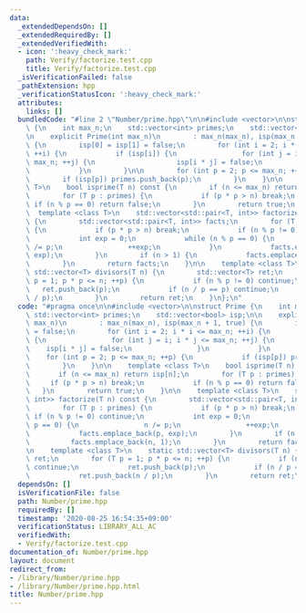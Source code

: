 ```yaml
---
data:
  _extendedDependsOn: []
  _extendedRequiredBy: []
  _extendedVerifiedWith:
  - icon: ':heavy_check_mark:'
    path: Verify/factorize.test.cpp
    title: Verify/factorize.test.cpp
  _isVerificationFailed: false
  _pathExtension: hpp
  _verificationStatusIcon: ':heavy_check_mark:'
  attributes:
    links: []
  bundledCode: "#line 2 \"Number/prime.hpp\"\n\n#include <vector>\n\nstruct Prime\
    \ {\n    int max_n;\n    std::vector<int> primes;\n    std::vector<bool> isp;\n\
    \n    explicit Prime(int max_n)\n        : max_n(max_n), isp(max_n + 1, true)\
    \ {\n        isp[0] = isp[1] = false;\n        for (int i = 2; i * i <= max_n;\
    \ ++i) {\n            if (isp[i]) {\n                for (int j = i; i * j <=\
    \ max_n; ++j) {\n                    isp[i * j] = false;\n                }\n\
    \            }\n        }\n\n        for (int p = 2; p <= max_n; ++p) {\n    \
    \        if (isp[p]) primes.push_back(p);\n        }\n    }\n\n    template <class\
    \ T>\n    bool isprime(T n) const {\n        if (n <= max_n) return isp[n];\n\
    \        for (T p : primes) {\n            if (p * p > n) break;\n           \
    \ if (n % p == 0) return false;\n        }\n        return true;\n    }\n\n  \
    \  template <class T>\n    std::vector<std::pair<T, int>> factorize(T n) const\
    \ {\n        std::vector<std::pair<T, int>> facts;\n        for (T p : primes)\
    \ {\n            if (p * p > n) break;\n            if (n % p != 0) continue;\n\
    \            int exp = 0;\n            while (n % p == 0) {\n                n\
    \ /= p;\n                ++exp;\n            }\n            facts.emplace_back(p,\
    \ exp);\n        }\n        if (n > 1) {\n            facts.emplace_back(n, 1);\n\
    \        }\n        return facts;\n    }\n\n    template <class T>\n    static\
    \ std::vector<T> divisors(T n) {\n        std::vector<T> ret;\n        for (T\
    \ p = 1; p * p <= n; ++p) {\n            if (n % p != 0) continue;\n         \
    \   ret.push_back(p);\n            if (n / p == p) continue;\n            ret.push_back(n\
    \ / p);\n        }\n        return ret;\n    }\n};\n"
  code: "#pragma once\n\n#include <vector>\n\nstruct Prime {\n    int max_n;\n   \
    \ std::vector<int> primes;\n    std::vector<bool> isp;\n\n    explicit Prime(int\
    \ max_n)\n        : max_n(max_n), isp(max_n + 1, true) {\n        isp[0] = isp[1]\
    \ = false;\n        for (int i = 2; i * i <= max_n; ++i) {\n            if (isp[i])\
    \ {\n                for (int j = i; i * j <= max_n; ++j) {\n                \
    \    isp[i * j] = false;\n                }\n            }\n        }\n\n    \
    \    for (int p = 2; p <= max_n; ++p) {\n            if (isp[p]) primes.push_back(p);\n\
    \        }\n    }\n\n    template <class T>\n    bool isprime(T n) const {\n \
    \       if (n <= max_n) return isp[n];\n        for (T p : primes) {\n       \
    \     if (p * p > n) break;\n            if (n % p == 0) return false;\n     \
    \   }\n        return true;\n    }\n\n    template <class T>\n    std::vector<std::pair<T,\
    \ int>> factorize(T n) const {\n        std::vector<std::pair<T, int>> facts;\n\
    \        for (T p : primes) {\n            if (p * p > n) break;\n           \
    \ if (n % p != 0) continue;\n            int exp = 0;\n            while (n %\
    \ p == 0) {\n                n /= p;\n                ++exp;\n            }\n\
    \            facts.emplace_back(p, exp);\n        }\n        if (n > 1) {\n  \
    \          facts.emplace_back(n, 1);\n        }\n        return facts;\n    }\n\
    \n    template <class T>\n    static std::vector<T> divisors(T n) {\n        std::vector<T>\
    \ ret;\n        for (T p = 1; p * p <= n; ++p) {\n            if (n % p != 0)\
    \ continue;\n            ret.push_back(p);\n            if (n / p == p) continue;\n\
    \            ret.push_back(n / p);\n        }\n        return ret;\n    }\n};\n"
  dependsOn: []
  isVerificationFile: false
  path: Number/prime.hpp
  requiredBy: []
  timestamp: '2020-08-25 16:54:35+09:00'
  verificationStatus: LIBRARY_ALL_AC
  verifiedWith:
  - Verify/factorize.test.cpp
documentation_of: Number/prime.hpp
layout: document
redirect_from:
- /library/Number/prime.hpp
- /library/Number/prime.hpp.html
title: Number/prime.hpp
---
```

